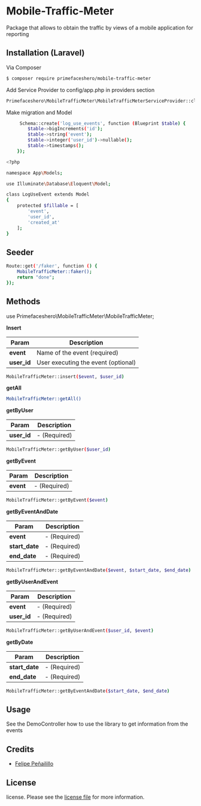 # Mobile-Traffic-Meter
Package that allows to obtain the traffic by views of a mobile application for reporting

## Installation (Laravel)

Via Composer

``` bash
$ composer require primefaceshero/mobile-traffic-meter
```

Add Service Provider to config/app.php in providers section

``` bash
Primefaceshero\MobileTrafficMeter\MobileTrafficMeterServiceProvider::class,
```

Make migration and Model

``` bash
     Schema::create('log_use_events', function (Blueprint $table) {
        $table->bigIncrements('id');
        $table->string('event');
        $table->integer('user_id')->nullable();
        $table->timestamps();
    });
```

``` bash
<?php

namespace App\Models;

use Illuminate\Database\Eloquent\Model;

class LogUseEvent extends Model
{
    protected $fillable = [
        'event',
        'user_id',
        'created_at'
    ];
}
```

## Seeder

``` bash
Route::get('/faker', function () {
    MobileTrafficMeter::faker();
    return "done";
});
```

## Methods

use Primefaceshero\MobileTrafficMeter\MobileTrafficMeter;

**Insert** 

|Param          |Description                            |
|---------------|---------------------------------------|
|**event**      |Name of the event (required)|
|**user_id**   |User executing the event  (optional)  |

``` bash
MobileTrafficMeter::insert($event, $user_id)
```


**getAll** 

``` bash
MobileTrafficMeter::getAll()
```


**getByUser** 

|Param          |Description                            |
|---------------|---------------------------------------|
|**user_id**      | - (Required) |

``` bash
MobileTrafficMeter::getByUser($user_id)
```


**getByEvent** 

|Param          |Description                            |
|---------------|---------------------------------------|
|**event**      | - (Required) |

``` bash
MobileTrafficMeter::getByEvent($event)
```


**getByEventAndDate** 

|Param          |Description                            |
|---------------|---------------------------------------|
|**event**      | - (Required) |
|**start_date**      | - (Required) |
|**end_date**      | - (Required) |

``` bash
MobileTrafficMeter::getByEventAndDate($event, $start_date, $end_date)
```

**getByUserAndEvent** 

|Param          |Description                            |
|---------------|---------------------------------------|
|**event**      | - (Required) |
|**user_id**      | - (Required) |

``` bash
MobileTrafficMeter::getByUserAndEvent($user_id, $event)
```

**getByDate** 

|Param          |Description                            |
|---------------|---------------------------------------|
|**start_date**      | - (Required) |
|**end_date**      | - (Required) |

``` bash
MobileTrafficMeter::getByEventAndDate($start_date, $end_date)
```

## Usage

See the DemoController how to use the library to get information from the events

## Credits

- [Felipe Peñailillo][link-author]

## License

license. Please see the [license file](LICENSE) for more information.

[ico-version]: https://img.shields.io/packagist/v/primafeceshero/mobile-traffic-meter.svg?style=flat-square

[ico-downloads]: https://img.shields.io/packagist/dt/primafeceshero/mobile-traffic-meter.svg?style=flat-square

[link-packagist]: https://packagist.org/packages/primefaceshero/mobile-traffic-meter

[link-downloads]: https://packagist.org/packages/primefaceshero/mobile-traffic-meter

[link-author]: https://github.com/primefaceshero
